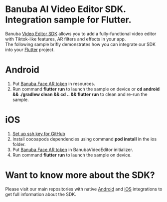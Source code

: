 # Banuba AI Video Editor SDK. Integration sample for Flutter.
Banuba [Video Editor SDK](https://www.banuba.com/video-editor-sdk) allows you to add a fully-functional video editor with Tiktok-like features, AR filters and effects in your app.   
The following sample brifly demonstrates how you can integrate our SDK into your [Flutter](https://flutter.dev/) project.  

# Android  
1. Put [Banuba Face AR token](https://github.com/Banuba/ve-sdk-flutter-integration-sample/blob/main/android/app/src/main/res/values/string.xml#L4) in resources.
1. Run command **flutter run** to launch the sample on device or **cd android && ./gradlew clean && cd .. && flutter run** to clean and re-run the sample.

# iOS  
1. [Set up ssh key for GitHub](https://github.com/Banuba/ve-sdk-ios-integration-sample#setup-ssh-key-for-github)
1. Install cocoapods dependencies using command **pod install** in the ios folder.
1. Put [Banuba Face AR token](https://github.com/Banuba/ve-sdk-flutter-integration-sample/blob/main/ios/Runner/VideoEditorModule.swift#L10) in BanubaVideoEditor initializer.
1. Run command **flutter run** to launch the sample on device.

# Want to know more about the SDK?  
Please visit our main repositories with native [Android](https://github.com/Banuba/ve-sdk-android-integration-sample) and [iOS](https://github.com/Banuba/ve-sdk-ios-integration-sample) integrations to get full information about the SDK.
